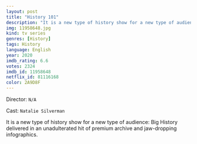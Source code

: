 ```yaml
---
layout: post
title: "History 101"
description: "It is a new type of history show for a new type of audience: Big History delivered in an unadulterated hit of premium archive and jaw-dropping infographics..."
img: 11958648.jpg
kind: tv series
genres: [History]
tags: History 
language: English
year: 2020
imdb_rating: 6.6
votes: 2324
imdb_id: 11958648
netflix_id: 81116168
color: 2A9D8F
---
```

Director: `N/A`  

Cast: `Natalie Silverman` 

It is a new type of history show for a new type of audience: Big History delivered in an unadulterated hit of premium archive and jaw-dropping infographics.